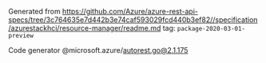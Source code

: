 Generated from https://github.com/Azure/azure-rest-api-specs/tree/3c764635e7d442b3e74caf593029fcd440b3ef82//specification/azurestackhci/resource-manager/readme.md tag: `package-2020-03-01-preview`

Code generator @microsoft.azure/autorest.go@2.1.175


